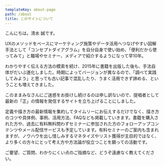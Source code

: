 ```yaml
---
templateKey: about-page
path: /about
title: このサイトについて
---
```

こんにちは。清水 誠です。

UXのメソッドをベースにマーケティング施策やデータ活用へつなげやすい図解手法として「コンセプトダイアグラム」を自分自身で使い始め、「便利だから使ってみて」と職場やセミナー、メディアで紹介するようになって早10年。

わかりやすく伝える方法の模索を続け、2015年に書籍を出版した後も、手法自体がだいぶ進化しました。時期によってバージョンが異なるので、「調べて実践してみよう」と思っても古い記事で混乱したり、うまく活用できず諦める、ということも増えてきました。

このままみなさんにご迷惑をお掛けし続けるのは申し訳ないので、提唱者として最新の「正」の情報を発信するサイトを立ち上げることにしました。

定義や描き方の最新情報を集約してタイムリーにお伝えするだけでなく、描き方のコツや具体例、事例、活用方法、FAQなども掲載していきます。書籍を購入された方や、過去に有料無料問わずセミナーに参加された方のフォローアップコンテンツやメール配信サービスも予定しています。有料セミナーのご案内も含まれますが、ノウハウを出し惜しみするマネタイズやリスト獲得が主目的ではなく、より多くの方々にとって考え方や方法論が役立つことを願っての活動です。

ご要望、ご質問、わかりにくい点のご指摘など、どうぞ遠慮なく教えてください。